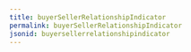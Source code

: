 ```yaml
---
title: buyerSellerRelationshipIndicator
permalink: buyerSellerRelationshipIndicator
jsonid: buyersellerrelationshipindicator
---
```

